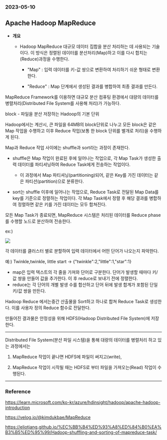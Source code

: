 ### 2023-05-10

## Apache Hadoop MapReduce
- **개요**
    - Hadoop MapReduce 대규모 데이터 집합을 분산 처리하는 데 사용되는 기술이다. 이 방식은 정렬된 데이터를 분산처리(Map)하고 이를 다시 합치는(Reduce)과정을 수행한다.

        - "Map" : 입력 데이터를 키-값 쌍으로 변환하여 처리하기 쉬운 형태로 변환한다.

        - "Reduce" : Map 단계에서 생성된 결과를 병합하여 최종 결과를 만든다.

MapReduce Framework를 이용하면 대규모 분산 컴퓨팅 환경에서 대량의 데이터를 병렬처리(Distributed File System를 사용해 처리)가 가능하다.

block - 파일을 분산 저장하는 Hadoop의 기본 단위

Hadoop에서는 계산시, 큰 파일을 64MB의 block단위로 나누고 모든 block은 같은 Map 작업을 수행하고 이후 Reduce 작업(보통 한 block 단위를 별개로 처리)을 수행하게 된다.

Map과 Reduce 작업 사이에는 shuffle과 sort라는 과정이 존재한다.

- shuffle은 Map 작업이 완료된 후에 일어나는 작업으로, 각 Map Task가 생성한 출력 데이터를 파티셔닝하여 Reduce Task에게 전송하는 작업이다. 
  - 이 과정에서 Map 파티셔닝(partitioning)되어, 같은 Key를 가진 데이터는 같은 파티션(partition)으로 분류한다.

- sort는 shuffle 이후에 일어나는 작업으로, Reduce Task로 전달된 Map Data를 key를 기준으로 정렬하는 작업이다. 각 Map Task에서 정렬 후 해당 결과를 병합하여 정렬하면 같은 키를 가진 데이터는 모두 합쳐진다.

모든 Map Task가 종료되면, MapReduce 시스템은 처리된 데이터를 Reduce phase를 수행할 노드로 분산하여 전송한다. 


ex:)

<img src="https://learn.microsoft.com/ko-kr/azure/hdinsight/hadoop/media/apache-hadoop-introduction/hdi-word-count-diagram.gif">

각 데이터를 클러스터 별로 분할하여 입력 데이터에서 어떤 단어가 나오는지 파악한다.

예:) Twinkle,twinkle, little start -> {"twinkle":2,"little":1,"star":1}

- map은 입력 텍스트의 각 줄을 가져와 단어로 구분한다. 단어가 발생할 때마다 키/값 쌍을 만들어 값을 추가한다. 이 후 reduce로 보내기 전에 정렬한다.
- reduce는 각 단어의 개별 발생 수를 합산하고 단어 뒤에 발생 합계가 포함된 단일 키/값 쌍을 만든다.

Hadoop Reduce 에서는중간 산출물을 Sort하고 하나로 합쳐 Reduce Task로 생성한다. 이를 사용자 정의 Reduce 함수로 전달한다.

만들어진 결과물은 안정성을 위해 HDFS(Hadoop Distributed File System)에 저장한다.

---
Distributed File System(분산 파일 시스템)을 통해 대량의 데이터를 병렬처리 하고 있는 과정에서는

1. MapReduce 작업이 끝나면 HDFS에 파일이 써지고(write),

2. MapReduce 작업이 시작될 때는 HDFS로 부터 파일을 가져오는(Read) 작업이 수행된다.

---
### Reference
https://learn.microsoft.com/ko-kr/azure/hdinsight/hadoop/apache-hadoop-introduction

https://velog.io/@kimdukbae/MapReduce

https://eliotjang.github.io/%EC%BB%B4%ED%93%A8%ED%84%B0%EA%B3%B5%ED%95%99/Hadoop-shuffling-and-sorting-of-mapreduce-task/